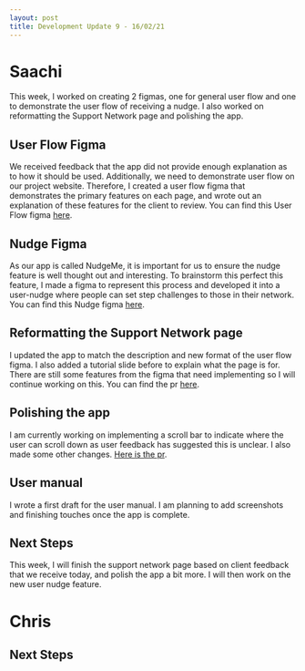 ```yaml
---
layout: post
title: Development Update 9 - 16/02/21
---
```


# Saachi

This week, I worked on creating 2 figmas, one for general user flow and one to demonstrate the user flow of receiving a nudge. I also worked on reformatting the Support Network page and polishing the app.

## User Flow Figma
We received feedback that the app did not provide enough explanation as to how it should be used. Additionally, we need to demonstrate user flow on our project website. Therefore, I created a user flow figma that demonstrates the primary features on each page, and wrote out an explanation of these features for the client to review.  You can find this User Flow figma [here](https://www.figma.com/proto/53Di5ADgodaHYWmMHXB8xv/NudgeMe-User-Flow?node-id=59%3A49&scaling=scale-down).

## Nudge Figma
As our app is called NudgeMe, it is important for us to ensure the nudge feature is well thought out and interesting. To brainstorm this perfect this feature, I made a figma to represent this process and developed it into a user-nudge where people can set step challenges to those in their network. You can find this Nudge figma [here](https://www.figma.com/proto/Y5WnyJvxTJu0CvglLNgRSa/Nudge?node-id=0%3A3&scaling=min-zoom).

## Reformatting the Support Network page
I updated the app to match the description and new format of the user flow figma. I also added a tutorial slide before to explain what the page is for. There are still some features from the figma that need implementing so I will continue working on this. You can find the pr [here](https://github.com/UCLComputerScience/COMP0016_2020_21_Team26/pull/135). 

## Polishing the app
I am currently working on implementing a scroll bar to indicate where the user can scroll down as user feedback has suggested this is unclear. I also made some other changes. [Here is the pr](https://github.com/UCLComputerScience/COMP0016_2020_21_Team26/pull/133).

## User manual 
I wrote a first draft for the user manual. I am planning to add screenshots and finishing touches once the app is complete. 

## Next Steps
This week, I will finish the support network page based on client feedback that we receive today, and polish the app a bit more. I will then work on the new user nudge feature.

# Chris

## Next Steps

